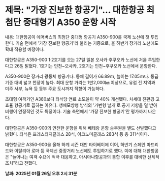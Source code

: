 # **제목: "가장 진보한 항공기"... 대한항공 최첨단 중대형기 A350 운항 시작**

  내용: 대한항공이 에어버스의 최첨단 중대형 항공기 A350-900를 국제 노선에 첫 투입한다. 기술 면에서 '가장 진보한 항공기'라 불리는 기종으로, 올 하반기 장거리 노선에도 확대 적용할 예정이다.

대한항공은 A350-900 1·2호기를 오는 27일 일본 오사카·후쿠오카 노선에 처음 투입한다고 26일 밝혔다. 1호기는 인천~오사카, 2호기는 인천~후쿠오카 노선에서 운항한다.

A350-900은 장거리 광동체 항공기다. 동체 길이가 66.89ｍ, 높이는 17.05ｍ다. 동급 기종 대비 넓고 천장이 높다. 최대 운항 거리는 1만2,000㎞ 이상으로, 유럽 전 지역과 미주 서부, 뉴욕 등 동부 주요 도시까지 직항이 가능하다.

초대형 여객기인 A380보다 좌석당 연료 소모율이 약 40% 개선됐다. 차세대 친환경·고효율 항공기로 꼽히는 이유다. 생체모방형 방식의 '가변형 날개'로 공기 저항을 덜 받아 비행이 안정적인 것도 특징이다. 기술 측면에서 '가장 진보한 항공기'란 평가까지 나온다.

대한항공은 A350-900의 안전한 운항을 위해 베테랑 운항 승무원을 별도 선발했다고 밝혔다. 좌석은 프레스티지클래스 28석, 이코노미클래스 283석 등 총 311석이다.

대한항공은 A350-900을 올해 하계 시즌 대만 타이베이에 이어, 하반기 스페인 마드리드와 이탈리아 로마 등 국제선 중장거리 노선에도 투입하기로 했다. 이에 대해 대한항공은 "늘어나는 여객 수요에 적극 대응하고, 아시아나항공과의 통합 이후를 대비한 선제적 조치"라고 전했다.

  **날짜: 2025년 01월 26일 오후 2시 31분**